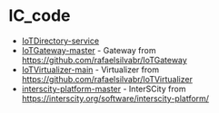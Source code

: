 # IC_code

- [IoTDirectory-service](IoTDirectory-service)
- [IoTGateway-master](IoTGateway-master) - Gateway from https://github.com/rafaelsilvabr/IoTGateway 
- [IoTVirtualizer-main](IoTVirtualizer-main/IoTVirtualizer-main) - Virtualizer from https://github.com/rafaelsilvabr/IoTVirtualizer
- [interscity-platform-master](interscity-platform-master) - InterSCity from https://interscity.org/software/interscity-platform/
